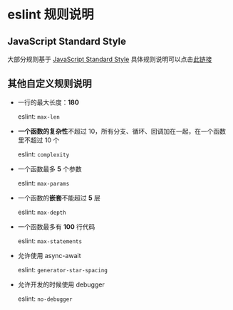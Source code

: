 # eslint 规则说明

## JavaScript Standard Style

大部分规则基于 [JavaScript Standard Style](https://standardjs.com/)
具体规则说明可以点击[此链接](https://github.com/standard/standard/blob/master/docs/RULES-zhcn.md)

## 其他自定义规则说明

* 一行的最大长度：**180**

  eslint: `max-len`

* **一个函数的复杂性**不超过 10，所有分支、循环、回调加在一起，在一个函数里不超过 10 个

  eslint: `complexity`

* 一个函数最多 **5** 个参数

  eslint: `max-params`

* 一个函数的**嵌套**不能超过 **5** 层

  eslint: `max-depth`

* 一个函数最多有 **100** 行代码

  eslint: `max-statements`

* 允许使用 async-await

  eslint: `generator-star-spacing`

* 允许开发的时候使用 debugger

  eslint: `no-debugger`
